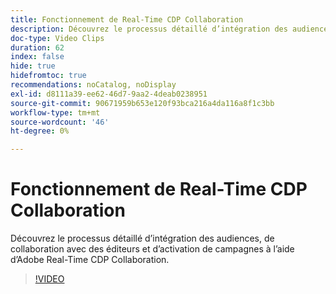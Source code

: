 ```yaml
---
title: Fonctionnement de Real-Time CDP Collaboration
description: Découvrez le processus détaillé d’intégration des audiences, de collaboration avec des éditeurs et d’activation de campagnes à l’aide d’Adobe Real-Time CDP Collaboration.
doc-type: Video Clips
duration: 62
index: false
hide: true
hidefromtoc: true
recommendations: noCatalog, noDisplay
exl-id: d8111a39-ee62-46d7-9aa2-4deab0238951
source-git-commit: 90671959b653e120f93bca216a4da116a8f1c3bb
workflow-type: tm+mt
source-wordcount: '46'
ht-degree: 0%

---
```


# Fonctionnement de Real-Time CDP Collaboration

Découvrez le processus détaillé d’intégration des audiences, de collaboration avec des éditeurs et d’activation de campagnes à l’aide d’Adobe Real-Time CDP Collaboration.

<!-- 62_OS511_3442426_61_how-realtime-cdp-collaboration-works -->
>[!VIDEO](https://video.tv.adobe.com/v/3459947/?learn=on&enablevpops=true&captions=fre_fr)

